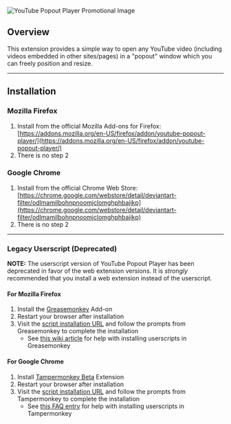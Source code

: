 ![YouTube Popout Player Promotional Image](https://raw.githubusercontent.com/rthaut/YouTubePopoutPlayer/development/resources/screenshots/preview.png)

## Overview
This extension provides a simple way to open any YouTube video (including videos embedded in other sites/pages) in a "popout" window which you can freely position and resize.

* * *

## Installation
### Mozilla Firefox
1. Install from the official Mozilla Add-ons for Firefox: [https://addons.mozilla.org/en-US/firefox/addon/youtube-popout-player/](https://addons.mozilla.org/en-US/firefox/addon/youtube-popout-player/)
1. There is no step 2

### Google Chrome
1. Install from the official Chrome Web Store: [https://chrome.google.com/webstore/detail/deviantart-filter/odlmamilbohnpnoomjclomghphbajikp](https://chrome.google.com/webstore/detail/deviantart-filter/odlmamilbohnpnoomjclomghphbajikp)
1. There is no step 2

* * *

### Legacy Userscript (Deprecated)
**NOTE:** The userscript version of YouTube Popout Player has been deprecated in favor of the web extension versions. It is *strongly* recommended that you install a web extension instead of the userscript.
#### For Mozilla Firefox
1. Install the [Greasemonkey](https://addons.mozilla.org/en-US/firefox/addon/greasemonkey) Add-on
1. Restart your browser after installation
1. Visit the [script installation URL](https://github.com/rthaut/YouTubePopoutPlayer/raw/development/dist/userscript/youtube_popout_player.user.js) and follow the prompts from Greasemonkey to complete the installation
    - See [this wiki article](https://wiki.greasespot.net/Greasemonkey_Manual:Installing_Scripts) for help with installing userscripts in Greasemonkey
#### For Google Chrome
1. Install [Tampermonkey Beta](https://chrome.google.com/webstore/detail/tampermonkey-beta/gcalenpjmijncebpfijmoaglllgpjagf) Extension
1. Restart your browser after installation
1. Visit the [script installation URL](https://github.com/rthaut/YouTubePopoutPlayer/raw/development/dist/userscript/youtube_popout_player.user.js) and follow the prompts from Tampermonkey to complete the installation
    - See [this FAQ entry](http://tampermonkey.net/faq.php#Q102) for help with installing userscripts in Tampermonkey
